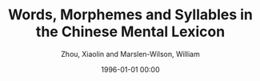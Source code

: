 ---
layout: post
title: Words, Morphemes and Syllables in the Chinese Mental Lexicon

date: 1996-01-01 00:00
author: Zhou, Xiaolin and Marslen-Wilson, William
link: https://doi.org/10.1080/01690969408402125
year: 1994
---